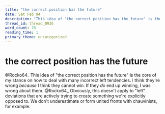 ```yaml
---
title: "the correct position has the future"
date: Sat Feb 04
description: "This idea of 'the correct position has the future' is the core of my stance on how to deal with many incorrect left tendencies."
thread_id: thread_0936
word_count: 76
reading_time: 1
primary_theme: uncategorized
---
```


# the correct position has the future

@Rocko64_ This idea of "the correct position has the future" is the core of my stance on how to deal with many incorrect left tendencies. I think they're wrong *because* I think they cannot win. If they *do* end up winning, I was wrong about them. @Rocko64_ Obviously, this doesn't apply to "left" deviations that are actively trying to create something we're explicitly opposed to. We don't underestimate or form united fronts with chauvinists, for example.